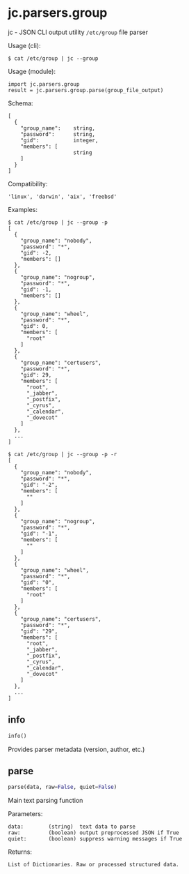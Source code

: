 
# jc.parsers.group
jc - JSON CLI output utility `/etc/group` file parser

Usage (cli):

    $ cat /etc/group | jc --group

Usage (module):

    import jc.parsers.group
    result = jc.parsers.group.parse(group_file_output)

Schema:

    [
      {
        "group_name":    string,
        "password":      string,
        "gid":           integer,
        "members": [
                         string
        ]
      }
    ]

Compatibility:

    'linux', 'darwin', 'aix', 'freebsd'

Examples:

    $ cat /etc/group | jc --group -p
    [
      {
        "group_name": "nobody",
        "password": "*",
        "gid": -2,
        "members": []
      },
      {
        "group_name": "nogroup",
        "password": "*",
        "gid": -1,
        "members": []
      },
      {
        "group_name": "wheel",
        "password": "*",
        "gid": 0,
        "members": [
          "root"
        ]
      },
      {
        "group_name": "certusers",
        "password": "*",
        "gid": 29,
        "members": [
          "root",
          "_jabber",
          "_postfix",
          "_cyrus",
          "_calendar",
          "_dovecot"
        ]
      },
      ...
    ]

    $ cat /etc/group | jc --group -p -r
    [
      {
        "group_name": "nobody",
        "password": "*",
        "gid": "-2",
        "members": [
          ""
        ]
      },
      {
        "group_name": "nogroup",
        "password": "*",
        "gid": "-1",
        "members": [
          ""
        ]
      },
      {
        "group_name": "wheel",
        "password": "*",
        "gid": "0",
        "members": [
          "root"
        ]
      },
      {
        "group_name": "certusers",
        "password": "*",
        "gid": "29",
        "members": [
          "root",
          "_jabber",
          "_postfix",
          "_cyrus",
          "_calendar",
          "_dovecot"
        ]
      },
      ...
    ]


## info
```python
info()
```
Provides parser metadata (version, author, etc.)

## parse
```python
parse(data, raw=False, quiet=False)
```

Main text parsing function

Parameters:

    data:        (string)  text data to parse
    raw:         (boolean) output preprocessed JSON if True
    quiet:       (boolean) suppress warning messages if True

Returns:

    List of Dictionaries. Raw or processed structured data.

